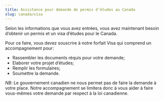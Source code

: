 ```yaml
---
title: Assistance pour demande de permis d’études au Canada
slug: canada/visa
---
```

Selon les informations que vous avez entrées, vous avez maintenant besoin d’obtenir un permis et un visa d’études pour le Canada.

Pour ce faire, vous devez souscrire à notre forfait Visa qui comprend un accompagnement pour:
- Rassembler les documents réquis pour votre demande;
- Elaborer votre projet d’études;
- Remplir les formulaires;
- Soumettre la demande.

_NB_: Le gouvernement canadien ne nous permet pas de faire la demande à votre place. Notre accompagnement se limitera donc à vous aider à faire vous-mêmes votre demande par respect à la loi canadienne.
